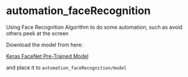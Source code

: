 # automation_faceRecognition
Using Face Recognition Algorithm to do some automation, such as avoid others peek at the screen





Download the model from here:

[Keras FaceNet Pre-Trained Model](https://www.icloud.com/iclouddrive/0TB3cdTyzaEv9cXbd1IZythmg#facenet_keras)

and place it to `automation_faceRecognition/model`